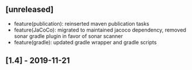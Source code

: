 ## [unreleased]

- feature(publication): reinserted maven publication tasks
- feature(JaCoCo): migrated to maintained jacoco dependency, removed sonar gradle plugin in favor of sonar scanner
- feature(gradle): updated gradle wrapper and gradle scripts

## [1.4] - 2019-11-21
